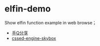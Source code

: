 # elfin-demo

Show elfin function example in web browse；

- [手Q分享](https://rengarxiao.com/elfin-demo/mobile/shareQQ)
- [cssed-engine-skybox](https://rengarxiao.com/elfin-demo/vr/css3d-engine/skybox.html)
